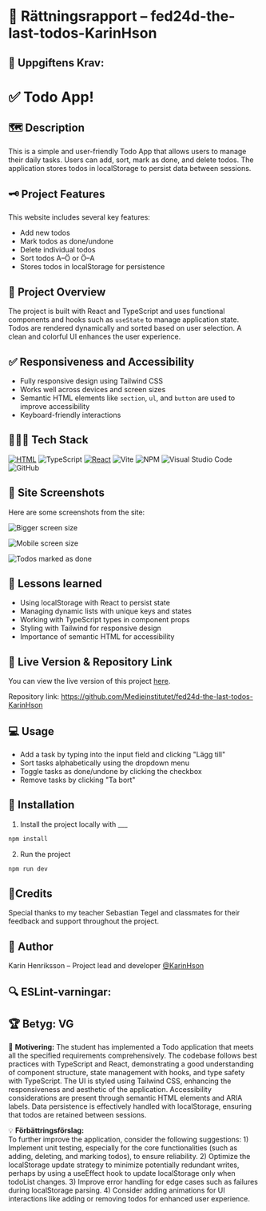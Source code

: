 # 📌 Rättningsrapport – fed24d-the-last-todos-KarinHson

## 🎯 Uppgiftens Krav:
# ✅ Todo App! 

## 🗺️ Description

This is a simple and user-friendly Todo App that allows users to manage their daily tasks. Users can add, sort, mark as done, and delete todos. The application stores todos in localStorage to persist data between sessions.

## 🗝️ Project Features
This website includes several key features:

- Add new todos  
- Mark todos as done/undone  
- Delete individual todos  
- Sort todos A–Ö or Ö–A  
- Stores todos in localStorage for persistence  

## 🔭 Project Overview

The project is built with React and TypeScript and uses functional components and hooks such as `useState` to manage application state. Todos are rendered dynamically and sorted based on user selection. A clean and colorful UI enhances the user experience.

## ✅ Responsiveness and Accessibility

- Fully responsive design using Tailwind CSS  
- Works well across devices and screen sizes  
- Semantic HTML elements like `section`, `ul`, and `button` are used to improve accessibility  
- Keyboard-friendly interactions  

## 👩🏻‍💻 Tech Stack

[![HTML](https://img.shields.io/badge/HTML-%23E34F26.svg?logo=html5&logoColor=white)](#)
![TypeScript](https://img.shields.io/badge/typescript-%23007ACC.svg?style=for-the-badge&logo=typescript&logoColor=white)
[![React](https://img.shields.io/badge/React-20232A?style=for-the-badge&logo=react&logoColor=61DAFB)](#)
![Vite](https://img.shields.io/badge/vite-%23646CFF.svg?style=for-the-badge&logo=vite&logoColor=white)
![NPM](https://img.shields.io/badge/NPM-%23CB3837.svg?style=for-the-badge&logo=npm&logoColor=white)
![Visual Studio Code](https://img.shields.io/badge/Visual%20Studio%20Code-0078d7.svg?style=for-the-badge&logo=visual-studio-code&logoColor=white)
![GitHub](https://img.shields.io/badge/github-%23121011.svg?style=for-the-badge&logo=github&logoColor=white)



## 📸 Site Screenshots

Here are some screenshots from the site:

![Bigger screen size](https://github.com/user-attachments/assets/8e1da750-f920-4588-9c46-a791b7901cdd)

![Mobile screen size](https://github.com/user-attachments/assets/bce7f85d-50a9-47b8-a9ab-7cdfd6e3f218)

![Todos marked as done](https://github.com/user-attachments/assets/62985f08-bb6b-435e-96b2-729441030677)


## 🍎 Lessons learned

- Using localStorage with React to persist state  
- Managing dynamic lists with unique keys and states  
- Working with TypeScript types in component props  
- Styling with Tailwind for responsive design  
- Importance of semantic HTML for accessibility  

## 🔗 Live Version & Repository Link

You can view the live version of this project [here](https://medieinstitutet.github.io/fed24d-the-last-todos-KarinHson/). 

Repository link:
https://github.com/Medieinstitutet/fed24d-the-last-todos-KarinHson


## 💻 Usage

- Add a task by typing into the input field and clicking "Lägg till"  
- Sort tasks alphabetically using the dropdown menu  
- Toggle tasks as done/undone by clicking the checkbox  
- Remove tasks by clicking "Ta bort"  


## 🚀 Installation

1. Install the project locally with ___

```bash
npm install
```

2. Run the project

```bash
npm run dev
```



## 🤝Credits

Special thanks to my teacher Sebastian Tegel and classmates for their feedback and support throughout the project.

## 📝 Author

Karin Henriksson – Project lead and developer
[@KarinHson](https://github.com/KarinHson)



## 🔍 ESLint-varningar:


## 🏆 **Betyg: VG**
📌 **Motivering:** The student has implemented a Todo application that meets all the specified requirements comprehensively. The codebase follows best practices with TypeScript and React, demonstrating a good understanding of component structure, state management with hooks, and type safety with TypeScript. The UI is styled using Tailwind CSS, enhancing the responsiveness and aesthetic of the application. Accessibility considerations are present through semantic HTML elements and ARIA labels. Data persistence is effectively handled with localStorage, ensuring that todos are retained between sessions.

💡 **Förbättringsförslag:**  
To further improve the application, consider the following suggestions: 1) Implement unit testing, especially for the core functionalities (such as adding, deleting, and marking todos), to ensure reliability. 2) Optimize the localStorage update strategy to minimize potentially redundant writes, perhaps by using a useEffect hook to update localStorage only when todoList changes. 3) Improve error handling for edge cases such as failures during localStorage parsing. 4) Consider adding animations for UI interactions like adding or removing todos for enhanced user experience.